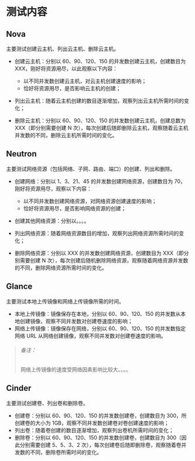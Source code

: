 # 测试内容

## Nova

主要测试创建云主机、列出云主机、删除云主机。

* 创建云主机：分别以 60、90、120、150 的并发数创建云主机，创建数目为 XXX，刚好将资源用尽，以此观察以下内容：

  * 以不同并发数创建云主机，对云主机创建速度的影响；
  * 恰好将资源用尽，是否影响云主机的创建；

* 列出云主机：随着云主机创建的数目逐渐增加，观察列出云主机所需时间的变化；
* 删除云主机：分别以 60、90、120、150 的并发数创建云主机，创建总数为 XXX（即分别需要创建 N 次），每次创建后随即删除云主机，观察随着云主机并发数的不同，删除云主机所需时间的变化。

## Neutron

主要测试网络资源（包括网络、子网、路由、端口）的创建、列出和删除。

* 创建网络：分别以 1、3、21、45 的并发数创建网络资源，创建数目为 70，刚好将资源用尽，观察以下内容：

  * 以不同并发数创建网络资源，对网络资源创建速度的影响；
  * 恰好将资源用尽，是否影响网络资源的创建；

* 创建其他网络资源：分别以。。。。
* 列出网络资源：随着网络资源数目的增加，观察列出网络资源所需时间的变化；
* 删除网络资源：分别以 XXX 的并发数创建网络资源，创建数目为 XXX（即分别需要创建 N 次），每次创建后随机删除网络资源，观察随着网络资源并发数的不同，删除网络资源所需时间的变化。

## Glance

主要测试本地上传镜像和网络上传镜像所需的时间。

* 本地上传镜像：镜像保存在本地，分别以 60、90、120、150 的并发数从本地创建镜像，观察不同并发数对创建卷速度的影响；
* 网络上传镜像：镜像保存在网络，分别以 60、90、120、150 的并发数指定网络 URL 从网络创建镜像，观察不同并发数对创建卷速度的影响。

> ###### 备注：
> 网络上传镜像的速度受网络因素影响比较大。。。。

## Cinder

主要测试创建卷、列出卷和删除卷。

* 创建卷：分别以 60、90、120、150 的并发数创建卷，创建数目为 300，所创建卷的大小为 1GB，观察不同并发数创建卷对卷创建速度的影响；
* 列出卷：随着卷创建的数目逐渐增加，观察列出卷机所需时间的变化；
* 删除卷：分别以 60、90、120、150 的并发数创建卷，创建数目为 300（因此分别需要创建 5、5、3、2 次），每次创建卷后随即删除卷，观察随着卷并发数的不同，删除卷所需时间的变化。


